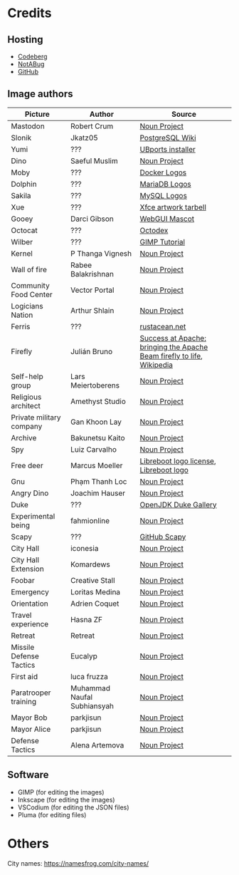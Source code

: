 # Credits

## Hosting

- [Codeberg](https://codeberg.org/mark22k/UnCiv-Logicians)
- [NotABug](https://notabug.org/mark22k/UnCiv-Logicians)
- [GitHub](https://github.com/marek22k/Logicians)

## Image authors

| Picture | Author | Source |
| --- | --- | --- |
| Mastodon | Robert Crum | [Noun Project](https://thenounproject.com/icon/mammoth-3220/) |
| Slonik | 	Jkatz05 | [PostgreSQL Wiki](https://wiki.postgresql.org/wiki/File:PostgreSQL_Logo.1_Color_Black.png) |
| Yumi | ??? | [UBports installer](https://github.com/ubports/ubports-installer/blob/master/build/icons/icon.png) |
| Dino | Saeful Muslim | [Noun Project](https://thenounproject.com/icon/dino-1556980/) |
| Moby | ??? | [Docker Logos](https://www.docker.com/company/newsroom/media-resources/) |
| Dolphin | ??? | [MariaDB Logos](https://mariadb.com/about-us/logos/) |
| Sakila | ??? | [MySQL Logos](https://www.mysql.com/about/legal/logos.html) |
| Xue | ??? | [Xfce artwork tarbell](https://www.xfce.org/download) |
| Gooey | Darci Gibson | [WebGUI Mascot](https://www.webgui.org/mascot/gooey) |
| Octocat | ??? | [Octodex](https://octodex.github.com/original/) |
| Wilber | ??? | [GIMP Tutorial](https://docs.gimp.org/en/gimp-first-steps.html) |
| Kernel | P Thanga Vignesh | [Noun Project](https://thenounproject.com/icon/major-general-933186/) |
| Wall of fire | Rabee Balakrishnan | [Noun Project](https://thenounproject.com/icon/firewall-110043/) |
| Community Food Center | Vector Portal | [Noun Project](https://thenounproject.com/icon/city-hall-4431733/) |
| Logicians Nation | Arthur Shlain | [Noun Project](https://thenounproject.com/icon/logic-718608/)
| Ferris | ??? | [rustacean.net](https://rustacean.net/) |
| Firefly | Julián Bruno | [Success at Apache: bringing the Apache Beam firefly to life](https://news.apache.org/foundation/entry/success-at-apache-bringing-the), [Wikipedia](https://en.wikipedia.org/wiki/File:Apache_Beam_firefly_mascot.svg) |
| Self-help group | Lars Meiertoberens | [Noun Project](https://thenounproject.com/icon/self-help-4845328/) |
| Religious architect | Amethyst Studio | [Noun Project](https://thenounproject.com/icon/architect-5295852/) |
| Private military company | Gan Khoon Lay | [Noun Project](https://thenounproject.com/icon/rich-ceo-with-personal-helicopter-1258242/) |
| Archive | Bakunetsu Kaito | [Noun Project](https://thenounproject.com/icon/cave-1842205/) | Intelligence service | TNS | [Noun Project](https://thenounproject.com/icon/research-152501/) |
| Spy | Luiz Carvalho | [Noun Project](https://thenounproject.com/icon/spy-2277455/) |
| Free deer | Marcus Moeller | [Libreboot logo license](https://libreboot.org/logo-license.html), [Libreboot logo](https://av.libreboot.org/logo/) |
| Gnu | Phạm Thanh Loc | [Noun Project](https://thenounproject.com/icon/wildebeest-3386546/) |
| Angry Dino | Joachim Hauser | [Noun Project](https://thenounproject.com/icon/angry-dino-739416/) |
| Duke | ??? | [OpenJDK Duke Gallery](https://web.archive.org/web/20220630094932/https://wiki.openjdk.org/display/duke/Gallery) |
| Experimental being | fahmionline | [Noun Project](https://thenounproject.com/icon/dna-5632736/) |
| Scapy | ??? | [GitHub Scapy](https://github.com/secdev/scapy/blob/master/doc/scapy_logo.png) |
| City Hall | iconesia | [Noun Project](https://thenounproject.com/icon/office-building-1221019/) |
| City Hall Extension | Komardews | [Noun Project](https://thenounproject.com/icon/extension-4831704/) |
| Foobar | Creative Stall | [Noun Project](https://thenounproject.com/icon/gold-bars-stack-1770515/) |
| Emergency | Loritas Medina | [Noun Project](https://thenounproject.com/icon/emergency-4238449/) |
| Orientation | Adrien Coquet | [Noun Project](https://thenounproject.com/icon/orientation-1941261/) |
| Travel experience | Hasna ZF | [Noun Project](https://thenounproject.com/icon/travel-5732277/) |
| Retreat | Retreat | [Noun Project](https://thenounproject.com/icon/escape-5465740/) |
| Missile Defense Tactics | Eucalyp | [Noun Project](enounproject.com/icon/missile-4158642/) |
| First aid | luca fruzza | [Noun Project](https://thenounproject.com/icon/first-aid-1735276/) |
| Paratrooper training | Muhammad Naufal Subhiansyah | [Noun Project](https://thenounproject.com/icon/paratrooper-5221573/) |
| Mayor Bob | parkjisun | [Noun Project](https://thenounproject.com/icon/rabbit-1994931/) |
| Mayor Alice | parkjisun | [Noun Project](https://thenounproject.com/icon/alice-1994929/) |
| Defense Tactics | Alena Artemova | [Noun Project](https://thenounproject.com/icon/shield-1002891/) |

## Software

- GIMP (for editing the images)
- Inkscape (for editing the images)
- VSCodium (for editing the JSON files)
- Pluma (for editing files)

# Others

City names: https://namesfrog.com/city-names/
